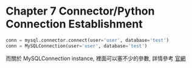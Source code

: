 # Chapter 7 Connector/Python Connection Establishment

```py
conn = mysql.connector.connect(user='user', database='test')
conn = MySQLConnection(user='user', database='test')
```

而關於 MySQLConnection instance, 裡面可以塞不少的參數, 詳情參考 [官網](https://dev.mysql.com/doc/connector-python/en/connector-python-connectargs.html)

